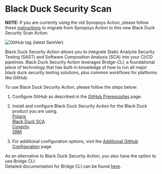 # Black Duck Security Scan

**NOTE:** If you are currently using the old Synopsys Action, please follow these <a href="https://community.blackduck.com/s/article/integrations-black-duck-migration-instructions">instructions</a> to migrate from Synopsys Action to this new Black Duck Security Scan Action. 

![GitHub tag (latest SemVer)](https://img.shields.io/github/v/tag/blackduck-inc/black-duck-security-scan?color=blue&label=Latest%20Version&sort=semver)

Black Duck Security Action allows you to integrate Static Analysis Security Testing (SAST) and Software Composition Analysis (SCA) into your CI/CD pipelines. Black Duck Security Action leverages Bridge-CLI, a foundational piece of technology that has built-in knowledge of how to run all major black duck security testing solutions, plus common workflows for platforms like GitHub.

To use Black Duck Security Action, please follow the steps below:

1. Configure GitHub as described in the [GitHub Prerequisites](https://documentation.blackduck.com/bundle/bridge/page/documentation/c_github-prerequisites.html) page.
  
2. Install and configure Black Duck Security Action for the Black Duck product you are using. <br/>
[Polaris](https://documentation.blackduck.com/bundle/bridge/page/documentation/t_github-polaris-quickstart.html) <br/>
[Black Duck SCA](https://documentation.blackduck.com/bundle/bridge/page/documentation/t_github-blackduck-quickstart.html)  <br/>
[Coverity](https://documentation.blackduck.com/bundle/bridge/page/documentation/t_github-coverity-quickstart.html) <br/>
[SRM](https://documentation.blackduck.com/bundle/bridge/page/documentation//t_github-srm-quickstart.html) <br/>

3. For additional configuration options, visit the [Additional GitHub Configuration](https://documentation.blackduck.com/bundle/bridge/page/documentation/c_additional-github-parameters.html) page.

As an alternative to Black Duck Security Action, you also have the option to use Bridge CLI. <br/>
Detailed documentation for Bridge CLI can be found [here](https://documentation.blackduck.com/bundle/bridge/page/documentation/c_overview.html).
